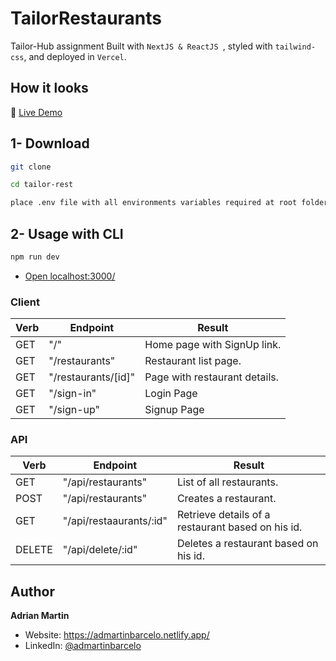 # TailorRestaurants
Tailor-Hub assignment Built with ```NextJS & ReactJS ```, styled with ```tailwind-css```,  and deployed in ```Vercel```.

## How it looks

🔗 [Live Demo]()


## 1- Download

```sh
git clone 

cd tailor-rest

place .env file with all environments variables required at root folder
```

## 2- Usage with CLI
```sh
npm run dev 
```
- [Open localhost:3000/](http://localhost:3000/)

### Client
Verb | Endpoint | Result
------------ | ------------- | -------------
GET | "/" | Home page with SignUp link.
GET | "/restaurants" | Restaurant list page.
GET | "/restaurants/[id]" | Page with restaurant details.
GET | "/sign-in" | Login Page
GET | "/sign-up" | Signup Page

### API
Verb | Endpoint | Result
------------ | ------------- | -------------
GET | "/api/restaurants" | List of all restaurants.
POST | "/api/restaurants" | Creates a restaurant.
GET | "/api/restaaurants/:id" | Retrieve details of a restaurant based on his id.
DELETE | "/api/delete/:id" | Deletes a restaurant based on his id.

## Author

**Adrian Martin**

* Website:  https://admartinbarcelo.netlify.app/
* LinkedIn: [@admartinbarcelo](https://www.linkedin.com/in/admartinbarcelo/)
